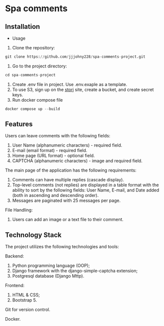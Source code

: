 # Spa comments

## Installation

- Usage
1. Clone the repository:

```python
git clone https://github.com/jjjohny228/spa-comments-project.git
```

1. Go to the project directory:

```python
cd spa-comments-project
```

1. Create .env file in project. Use .env.exaple as a template.
2. To use S3, sign up on the [storj](https://eu1.storj.io/signup) site, create a bucket, and create secret keys.
3. Run docker compose file

```python
docker compose up --build
```

## **Features**

Users can leave comments with the following fields:

1. User Name (alphanumeric characters) - required field.
2. E-mail (email format) - required field.
3. Home page (URL format) - optional field.
4. CAPTCHA (alphanumeric characters) - image and required field.

The main page of the application has the following requirements:

1. Comments can have multiple replies (cascade display).
2. Top-level comments (not replies) are displayed in a table format with the ability to sort by the following fields: User Name, E-mail, and Date added (both in ascending and descending order).
3. Messages are paginated with 25 messages per page.

File Handling:

1. Users can add an image or a text file to their comment.

## **Technology Stack**

The project utilizes the following technologies and tools:

Backend:

1. Python programming language (OOP);
2. Django framework with the django-simple-captcha extension;
3. Postgresql database (Django Mttp).

Frontend:

1. HTML & CSS;
2. Bootstrap 5.

Git for version control.

Docker.
